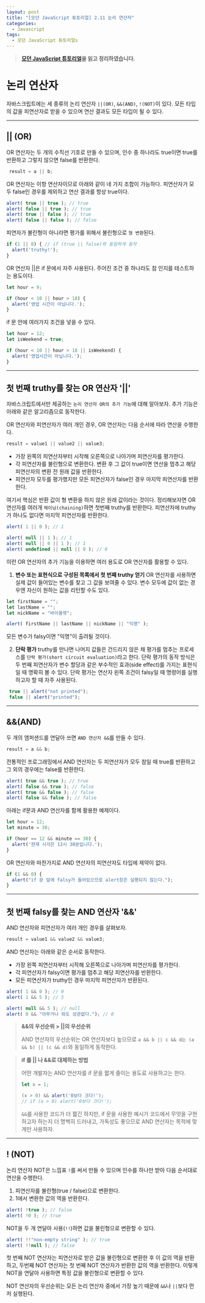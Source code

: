 ```yaml
---
layout: post
title: "[모던 JavaScript 튜토리얼] 2.11 논리 연산자"
categories:
  - Javascript
tags:
  - 모던 JavaScript 튜토리얼s
---
```


> **[모던 JavaScript 튜토리얼](https://ko.javascript.info/)을 읽고 정리하였습니다.**

# 논리 연산자

자바스크립트에는 세 종류의 논리 연산자 `||(OR)`, `&&(AND)`, `!(NOT)`이 있다. 모든 타입의 값을 피연산자로 받을 수 있으며 연산 결과도 모든 타입이 될 수 있다.

___

## || (OR)

OR 연산자는 두 개의 수직선 기호로 만들 수 있으며, 인수 중 하나라도 true이면 true를 반환하고 그렇지 않으면 false를 반환한다.

```javascript
 result = a || b;
```

OR 연산자는 이항 연산자이므로 아래와 같이 네 가지 조합이 가능하다. 피연산자가 모두 false인 경우를 제외하고 연산 결과를 항상 true이다. 

```javascript
alert( true || true ); // true
alert( false || true ); // true
alert( true || false ); // true
alert( false || false ); // false
```

피연자가 불린형이 아니라면 평가를 위해서 불린형으로 `형 변환`된다.

```javascript
if (1 || 0) { // if (true || false)와 동일하게 동작
  alert('truthy!');
}
```

OR 연산자 ||은 if 문에서 자주 사용된다. 주어진 조건 중 하나라도 참 인지를 테스트하는 용도이다.

```javascript
let hour = 9;

if (hour < 10 || hour > 18) {
  alert('영업 시간이 아닙니다.');
}
```

if 문 안에 여러가지 조건을 넣을 수 있다.

```javascript
let hour = 12;
let isWeekend = true;

if (hour < 10 || hour > 18 || isWeekend) {
  alert('영업시간이 아닙니다.');
}
```

___

## 첫 번째 truthy를 찾는 OR 연산자 '||'

자바스크립트에서만 제공하는 `논리 연산자 OR의 추가 기능`에 대해 알아보자. 추가 기능은 아래와 같은 알고리즘으로 동작한다. 

OR 연산자와 피연산자가 여러 개인 경우, OR 연산자는 다음 순서에 따라 연산을 수행한다.

```javascript
result = value1 || value2 || value3;
```

- 가장 왼쪽의 피연산자부터 시작해 오른쪽으로 나아가며 피연산자를 평가한다.
- 각 피연산자를 불린형으로 변환한다. 변환 후 그 값이 true이면 연산을 멈추고 해당 피연산자의 변환 전 원래 값을 반환한다.
- 피연산자 모두를 평가했지만 모든 피연산자가 false인 경우 마지막 피연산자를 반환한다.

여기서 핵심은 반환 값이 형 변환을 하지 않은 원래 값이라는 것이다. 정리해보자면 OR 연산자를 여러개 `체이닝(chaining)`하면 첫번째 truthy를 반환한다. 피연산자에 truthy가 하나도 없다면 마지막 피연산자를 반환한다.

```javascript
alert( 1 || 0 ); // 1

alert( null || 1 ); // 1
alert( null || 0 || 1 ); // 1
alert( undefined || null || 0 ); // 0
```

이런 OR 연산자의 추가 기능을 이용하면 여러 용도로 OR 연산자를 활용할 수 있다.

1. **변수 또는 표현식으로 구성된 목록에서 첫 번째 truthy 얻기**
   OR 연산자를 사용하면 실제 값이 들어있는 변수를 찾고 그 값을 보여줄 수 있다. 변수 모두에 값이 없는 경우엔 자신이 원하는 값을 리턴할 수도 있다.

```javascript
let firstName = "";
let lastName = "";
let nickName = "바이올렛";

alert( firstName || lastName || nickName || "익명" );
```

모든 변수가 falsy이면 "익명"이 출려될 것이다.

2. **단락 평가**
   truthy를 만나면 나머지 값들은 건드리지 않은 채 평가를 멈추는 프로세스를 `단락 평가(short circuit evaluation)`라고 한다. 단락 평가의 동작 방식은 두 번째 피연산자가 변수 할당과 같은 부수적인 효과(side effect)를 가지는 표현식일 때 명확히 볼 수 있다. 단락 평가는 연산자 왼쪽 조건이 falsy일 때 명령어를 실행하고자 할 때 자주 사용된다.

```javascript
 true || alert("not printed");
 false || alert("printed");
```

___

## &&(AND)

두 개의 앰퍼샌드를 연달아 쓰면 `AND 연산자 &&`를 만들 수 있다.

```javascript
result = a && b;
```

전통적인 프로그래밍에서 AND 연산자는 두 피연산자가 모두 참일 때 true를 반환하고 그 외의 경우에는 false를 반환한다.

```javascript
alert( true && true ); // true
alert( false && true ); // false
alert( true && false ); // false
alert( false && false ); // false
```

아래는 if문과 AND 연산자를 함께 활용한 예제이다.

```javascript
let hour = 12;
let minute = 30;

if (hour == 12 && minute == 30) {
  alert('현재 시각은 12시 30분입니다.');
}
```

OR 연산자와 마찬가지로 AND 연산자의 피연산자도 타입에 제약이 없다.

```javascript
if (1 && 0) {
  alert("if 문 앞에 falsy가 들어있으므로 alert창은 실행되지 않는다.");
}
```

___

## 첫 번째 falsy를 찾는 AND 연산자 '&&'

AND 연산자와 피연산자가 여러 개인 경우를 살펴보자.

```javascript
result = value1 && value2 && value3;
```

AND 연산자는 아래와 같은 순서로 동작한다.

- 가장 왼쪽 피연산자부터 시작해 오른쪽으로 나아가며 피연산자를 평가한다.
- 각 피연산자가 falsy이면 평가를 멈추고 해당 피연산자를 반환한다.
- 모든 피연산자가 truthy인 경우 마지막 피연산자가 반환된다.

```javascript
alert( 1 && 0 ); // 0
alert( 1 && 5 ); // 5

alert( null && 5 ); // null
alert( 0 && "아무거나 와도 상관없다."); // 0
```

> **&&의 우선순위 > ||의 우선순위**
>
> AND 연산자의 우선순위는 OR 연산자보다 높으므로 `a && b || c && d는 (a  && b) || (c && d)`와 동일하게 동작한다.

> **if 를 || 나 &&로 대체하는 방법**
>
> 어떤 개발자는 AND 연산자를 if 문을 짧게 줄이는 용도료 사용하고는 한다.
>
> ```javascript
> let x = 1;
> 
> (x > 0) && alert('0보다 크다!');
> // if (x > 0) alert('0보다 크다!');
> ```
>
> `&&`를 사용한 코드가 더 짧긴 하지만, if 문을 사용한 예시가 코드에서 무엇을 구현하고자 하는지 더 명백히 드러내고, 가독성도 좋으므로 AND 연산자는 목적에 맞게만 사용하자.

___

## ! (NOT)

논리 연산자 NOT은 느낌표 `!`를 써서 만들 수 있으며 인수를 하나만 받아 다음 순서대로 연산을 수행한다.

1. 피연산자를 불린형(true / false)으로 변환한다.
2. 1에서 변환한 값의 역을 반환한다.

```javascript
alert( !true ); // false
alert( !0 ); // true
```

NOT을 두 개 연달아 사용(`!!`)하면 값을 불린형으로 변환할 수 있다.

```javascript
alert( !!"non-empty string" ); // true
alert( !!null ); // false
```

첫 번째 NOT 연산자는 피연산자로 받은 값을 불린형으로 변환한 후 이 값의 역을 반환하고, 두번째 NOT 연산자는 첫 번째 NOT 연산자가 반환한 값의 역을 반환한다. 이렇게 NOT을 연달아 사용하면 특정 값을 불린형으로 변환할 수 있다. 

NOT 연산자의 우선순위는 모든 논리 연산자 중에서 가장 높기 때문에 `&&`나 `||`보다 먼저 실행된다.